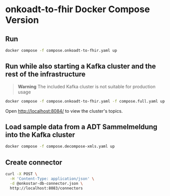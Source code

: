 # onkoadt-to-fhir Docker Compose Version

## Run

```sh
docker compose -f compose.onkoadt-to-fhir.yaml up
```

## Run while also starting a Kafka cluster and the rest of the infrastructure

> **Warning**
> The included Kafka cluster is not suitable for production usage

```sh
docker compose -f compose.onkoadt-to-fhir.yaml -f compose.full.yaml up
```

Open <http://localhost:8084/> to view the cluster's topics.

## Load sample data from a ADT Sammelmeldung into the Kafka cluster

```sh
docker compose -f compose.decompose-xmls.yaml up
```

## Create connector

```sh
curl -X POST \
  -H 'Content-Type: application/json' \
  -d @onkostar-db-connector.json \
  http://localhost:8083/connectors
```
